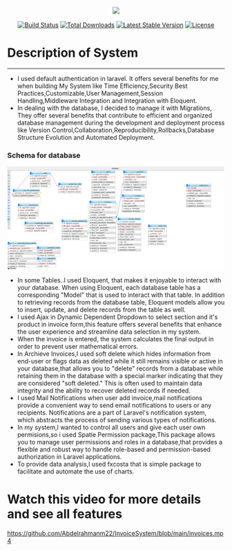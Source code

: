 <p align="center"><a href="https://laravel.com" target="_blank"><img src="https://raw.githubusercontent.com/laravel/art/master/logo-lockup/5%20SVG/2%20CMYK/1%20Full%20Color/laravel-logolockup-cmyk-red.svg" width="400"></a></p>

<p align="center">
<a href="https://travis-ci.org/laravel/framework"><img src="https://travis-ci.org/laravel/framework.svg" alt="Build Status"></a>
<a href="https://packagist.org/packages/laravel/framework"><img src="https://img.shields.io/packagist/dt/laravel/framework" alt="Total Downloads"></a>
<a href="https://packagist.org/packages/laravel/framework"><img src="https://img.shields.io/packagist/v/laravel/framework" alt="Latest Stable Version"></a>
<a href="https://packagist.org/packages/laravel/framework"><img src="https://img.shields.io/packagist/l/laravel/framework" alt="License"></a>
</p>

# Description of System
***************************************************************************************************
* I used default authentication in laravel. It offers several benefits for me when building My System like Time Efficiency,Security Best Practices,Customizable,User Management,Session Handling,Middleware Integration and Integration with Eloquent.
* In dealing with the database, I decided to manage it with Migrations, They offer several benefits that contribute to efficient and organized database management during the development and deployment process like Version Control,Collaboration,Reproducibility,Rollbacks,Database Structure Evolution and Automated Deployment.
### Schema for database
![Schema Image](https://github.com/Abdelrahmanm22/InvoiceSystem/blob/main/database.png)

* In some Tables..I used Eloquent, that makes it enjoyable to interact with your database. When using Eloquent, each database table has a corresponding "Model" that is used to interact with that table. In addition to retrieving records from the database table, Eloquent models allow you to insert, update, and delete records from the table as well.
* I used Ajax in Dynamic Dependent Dropdown to select section and it's product in invoice form,this feature offers several benefits that enhance the user experience and streamline data selection in my system.
* When the invoice is entered, the system calculates the final output in order to prevent user mathematical errors.
* In Archieve Invoices,I used soft delete which hides information from end-user or flags data as deleted while it still remains visible or active in your database,that allows you to "delete" records from a database while retaining them in the database with a special marker indicating that they are considered "soft deleted." This is often used to maintain data integrity and the ability to recover deleted records if needed.
* I used Mail Notifications when user add invoice,mail notifications provide a convenient way to send email notifications to users or any recipients. Notifications are a part of Laravel's notification system, which abstracts the process of sending various types of notifications.
* In my system,I wanted to control all users and give each user own permisions,so i used Spatie Permission package,This package allows you to manage user permissions and roles in a database,that provides a flexible and robust way to handle role-based and permission-based authorization in Laravel applications.
* To provide data analysis,I used fxcosta that is simple package to facilitate and automate the use of charts.

# Watch this video for more details and see all features

https://github.com/Abdelrahmanm22/InvoiceSystem/blob/main/invoices.mp4
